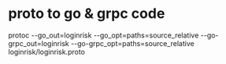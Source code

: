 
# proto to go & grpc code
protoc --go_out=loginrisk --go_opt=paths=source_relative --go-grpc_out=loginrisk --go-grpc_opt=paths=source_relative loginrisk/loginrisk.proto
